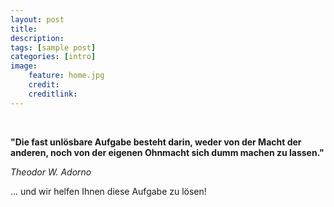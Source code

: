 ```yaml
---
layout: post
title:
description:
tags: [sample post]
categories: [intro]
image:
    feature: home.jpg
    credit: 
    creditlink: 
---
```


<br />

**"Die fast unlösbare Aufgabe besteht darin, weder von der Macht der anderen, noch von der eigenen Ohnmacht sich dumm machen zu lassen."** 
 
_Theodor W. Adorno_

... und wir helfen Ihnen diese Aufgabe zu lösen!
